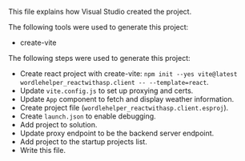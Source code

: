 This file explains how Visual Studio created the project.

The following tools were used to generate this project:
- create-vite

The following steps were used to generate this project:
- Create react project with create-vite: `npm init --yes vite@latest wordlehelper_reactwithasp.client -- --template=react`.
- Update `vite.config.js` to set up proxying and certs.
- Update `App` component to fetch and display weather information.
- Create project file (`wordlehelper_reactwithasp.client.esproj`).
- Create `launch.json` to enable debugging.
- Add project to solution.
- Update proxy endpoint to be the backend server endpoint.
- Add project to the startup projects list.
- Write this file.
